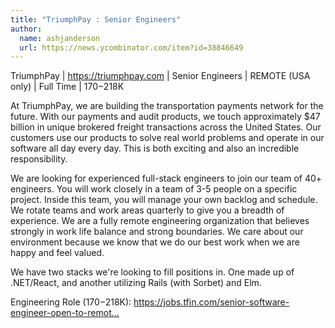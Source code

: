 ```yaml
---
title: "TriumphPay : Senior Engineers"
author:
  name: ashjanderson
  url: https://news.ycombinator.com/item?id=38846649
---
```

TriumphPay | <a href="https:&#x2F;&#x2F;triumphpay.com" rel="nofollow">https:&#x2F;&#x2F;triumphpay.com</a> | Senior Engineers | REMOTE (USA only) | Full Time | $170-$218K

At TriumphPay, we are building the transportation payments network for the future. With our payments and audit products, we touch approximately $47 billion in unique brokered freight transactions across the United States. Our customers use our products to solve real world problems and operate in our software all day every day. This is both exciting and also an incredible responsibility.

We are looking for experienced full-stack engineers to join our team of 40+ engineers. You will work closely in a team of 3-5 people on a specific project. Inside this team, you will manage your own backlog and schedule. We rotate teams and work areas quarterly to give you a breadth of experience. We are a fully remote engineering organization that believes strongly in work life balance and strong boundaries. We care about our environment because we know that we do our best work when we are happy and feel valued.

We have two stacks we&#x27;re looking to fill positions in. One made up of .NET&#x2F;React, and another utilizing Rails (with Sorbet) and Elm.

Engineering Role ($170-$218K): <a href="https:&#x2F;&#x2F;jobs.tfin.com&#x2F;senior-software-engineer-open-to-remote&#x2F;job&#x2F;26169033" rel="nofollow">https:&#x2F;&#x2F;jobs.tfin.com&#x2F;senior-software-engineer-open-to-remot...</a>
